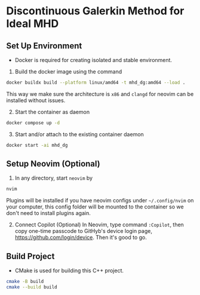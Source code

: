 # Discontinuous Galerkin Method for Ideal MHD

## Set Up Environment

- Docker is required for creating isolated and stable environment.

1. Build the docker image using the command

```bash
docker buildx build --platform linux/amd64 -t mhd_dg:amd64 --load .
```

This way we make sure the architecture is `x86` and `clangd` for neovim can be installed without issues.

2. Start the container as daemon

```bash
docker compose up -d
```

3. Start and/or attach to the existing container daemon

```bash
docker start -ai mhd_dg
```

## Setup Neovim (Optional)

1. In any directory, start `neovim` by

```bash
nvim
```

Plugins will be installed if you have neovim configs under `~/.config/nvim` on your computer, this config folder will be mounted to the container so we don't need to install plugins again.

2. Connect Copilot (Optional)
   In Neovim, type command `:Copilot`, then copy one-time passcode to GitHyb's device login page, https://github.com/login/device. Then it's good to go.

## Build Project

- CMake is used for building this C++ project.

```bash
cmake -B build
cmake --build build
```
